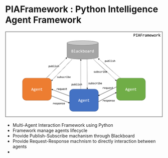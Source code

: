 # PIAFramework : Python Intelligence Agent Framework
![Python Intelligence Agent Framework Architecture](project_images/PIAFramework_architecture.png)
- Multi-Agent Interaction Framework using Python
- Framework manage agents lifecycle
- Provide Publish-Subscribe machanism through Blackboard
- Provide Request-Response machnism to directly interaction between agents
- 
